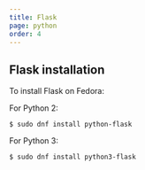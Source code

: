 ```yaml
---
title: Flask
page: python
order: 4
---
```


## Flask installation

To install Flask on Fedora:

For Python 2:

```
$ sudo dnf install python-flask
```

For Python 3:

```
$ sudo dnf install python3-flask
```
